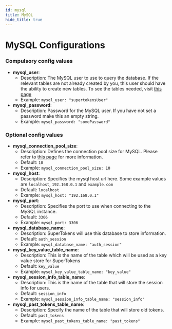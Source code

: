 ```yaml
---
id: mysql
title: MySQL
hide_title: true
---
```


# MySQL Configurations

### Compulsory config values
- **mysql_user**: 
    - Description: The MySQL user to use to query the database. If the relevant tables are not already created by you, this user should have the ability to create new tables. To see the tables needed, visit [this page](../../getting-started/database-setup/mysql)
    - Example: ```mysql_user: "supertokensUser"```
- **mysql_password**: 
    - Description: Password for the MySQL user. If you have not set a password make this an empty string.
    - Example: ```mysql_password: "somePassword"```

### Optional config values
- **mysql_connection_pool_size**: 
    - Description: Defines the connection pool size for MySQL. Please refer to [this page](https://github.com/brettwooldridge/HikariCP/wiki/About-Pool-Sizing) for more information.
    - Default: ```10```
    - Example: ```mysql_connection_pool_size: 10```
- **mysql_host**: 
    - Description: Specifies the mysql host url here. Some example values are ```localhost```, ```192.168.0.1``` and ```example.com```
    - Default: ```localhost```
    - Example: ```mysql_host: "192.168.0.1"```
- **mysql_port**:
    - Description: Specifies the port to use when connecting to the MySQL instance.
    - Default: ```3306```
    - Example: ```mysql_port: 3306```
- **mysql_database_name**:
    - Description: SuperTokens will use this database to store information.
    - Default: ```auth_session```
    - Example: ```mysql_database_name: "auth_session"```
- **mysql_key_value_table_name**:
    - Description: This is the name of the table which will be used as a key value store for SuperTokens
    - Default: ```key_value```
    - Example: ```mysql_key_value_table_name: "key_value"```
- **mysql_session_info_table_name**:
    - Description: This is the name of the table that will store the session info for users.
    - Default: ```session_info```
    - Example: ```mysql_session_info_table_name: "session_info"```
- **mysql_past_tokens_table_name**:
    - Description: Specify the name of the table that will store old tokens.
    - Default: ```past_tokens```
    - Example: ```mysql_past_tokens_table_name: "past_tokens"```